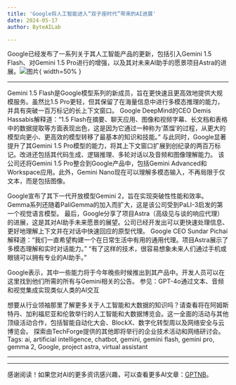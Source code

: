 ```yaml
---
title: 'Google将人工智能进入“双子座时代”带来的AI进展'
date: 2024-05-17
author: ByteAILab

---
```


Google已经发布了一系列关于其人工智能产品的更新，包括引入Gemini 1.5 Flash、对Gemini 1.5 Pro进行的增强，以及其对未来AI助手的愿景项目Astra的进展。![图片](https://www.artificialintelligence-news.com/wp-content/uploads/sites/9/2024/05/google-io-2024-gemini-pro-flash-ai-artificial-intelligence-models-gemma-2.jpg){ width=50% }

---

Gemini 1.5 Flash是Google模型系列的新成员，旨在更快速且更高效地提供大规模服务。虽然比1.5 Pro更轻，但其保留了在海量信息中进行多模态推理的能力，并具有突破一百万标记的长上下文窗口。
Google DeepMind的CEO Demis Hassabis解释道：“1.5 Flash在摘要、聊天应用、图像和视频字幕、长文档和表格中的数据提取等方面表现出色，这是因为它通过一种称为‘蒸馏’的过程，从更大的模型向更小、更高效的模型转移了最基本的知识和技能。”
与此同时，Google显著提升了其Gemini 1.5 Pro模型的能力，将其上下文窗口扩展到创纪录的两百万标记。改进还包括其代码生成、逻辑推理、多轮对话以及音频和图像理解能力。
该公司还将Gemini 1.5 Pro整合到Google产品中，包括Gemini Advanced和Workspace应用。此外，Gemini Nano现在可以理解多模态输入，不再局限于仅文本，而是包括图像。

Google宣布了其下一代开放模型Gemini 2，旨在实现突破性性能和效率。Gemma系列还随着PaliGemma的加入而扩大，这是该公司受到PaLI-3启发的第一个视觉语言模型。
最后，Google分享了项目Astra（高级见与谈的响应代理）的进展，这是其对AI助手未来愿景的展望。公司已经开发出可以更快速处理信息、更好地理解上下文并在对话中快速回应的原型代理。
Google CEO Sundar Pichai解释道：“我们一直希望构建一个在日常生活中有用的通用代理。项目Astra展示了多模态理解和实时对话能力。”
“有了这样的技术，很容易想象未来人们通过手机或眼镜可以拥有专业的AI助手。”


Google表示，其中一些能力将于今年晚些时候推出到其产品中。开发人员可以在这里找到他们所需的所有与Gemini相关的公告。
参见：GPT-4o通过文本、音频和视觉集成实现类似人类的AI交互

想要从行业领袖那里了解更多关于人工智能和大数据的知识吗？请查看将在阿姆斯特丹、加利福尼亚和伦敦举行的人工智能和大数据博览会。这一全面的活动与其他顶级活动合作，包括智能自动化大会、BlockX、数字化转型周以及网络安全与云博览会。
探索由TechForge提供的其他即将举行的企业技术活动和网络研讨会。
Tags: ai, artificial intelligence, chatbot, gemini, gemini flash, gemini pro, gemma 2, Google, project astra, virtual assistant

---
---
感谢阅读！如果您对AI的更多资讯感兴趣，可以查看更多AI文章：[GPTNB](https://gptnb.com)。